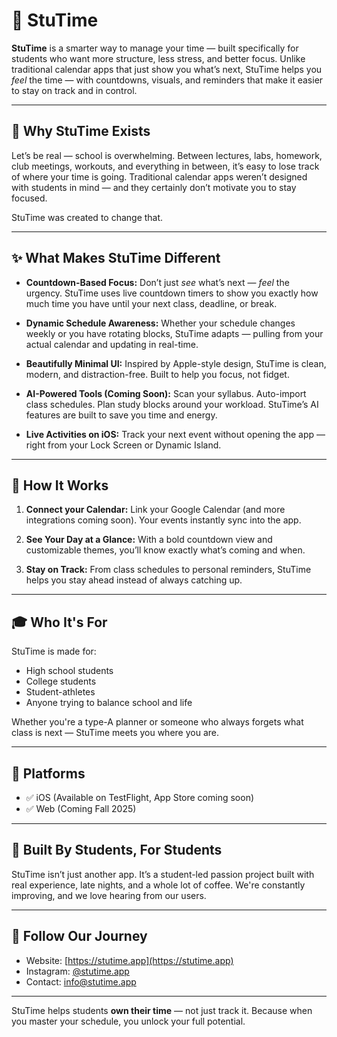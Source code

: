 # 📘 StuTime

**StuTime** is a smarter way to manage your time — built specifically for students who want more structure, less stress, and better focus. Unlike traditional calendar apps that just show you what’s next, StuTime helps you *feel* the time — with countdowns, visuals, and reminders that make it easier to stay on track and in control.

---

## 🧠 Why StuTime Exists

Let’s be real — school is overwhelming. Between lectures, labs, homework, club meetings, workouts, and everything in between, it’s easy to lose track of where your time is going. Traditional calendar apps weren’t designed with students in mind — and they certainly don’t motivate you to stay focused.

StuTime was created to change that.

---

## ✨ What Makes StuTime Different

* **Countdown-Based Focus:**
  Don’t just *see* what’s next — *feel* the urgency. StuTime uses live countdown timers to show you exactly how much time you have until your next class, deadline, or break.

* **Dynamic Schedule Awareness:**
  Whether your schedule changes weekly or you have rotating blocks, StuTime adapts — pulling from your actual calendar and updating in real-time.

* **Beautifully Minimal UI:**
  Inspired by Apple-style design, StuTime is clean, modern, and distraction-free. Built to help you focus, not fidget.

* **AI-Powered Tools (Coming Soon):**
  Scan your syllabus. Auto-import class schedules. Plan study blocks around your workload. StuTime’s AI features are built to save you time and energy.

* **Live Activities on iOS:**
  Track your next event without opening the app — right from your Lock Screen or Dynamic Island.

---

## 🔄 How It Works

1. **Connect your Calendar:**
   Link your Google Calendar (and more integrations coming soon). Your events instantly sync into the app.

2. **See Your Day at a Glance:**
   With a bold countdown view and customizable themes, you’ll know exactly what’s coming and when.

3. **Stay on Track:**
   From class schedules to personal reminders, StuTime helps you stay ahead instead of always catching up.

---

## 🎓 Who It's For

StuTime is made for:

* High school students
* College students
* Student-athletes
* Anyone trying to balance school and life

Whether you're a type-A planner or someone who always forgets what class is next — StuTime meets you where you are.

---

## 📲 Platforms

* ✅ iOS (Available on TestFlight, App Store coming soon)
* ✅ Web (Coming Fall 2025)

---

## 🚀 Built By Students, For Students

StuTime isn’t just another app. It’s a student-led passion project built with real experience, late nights, and a whole lot of coffee. We're constantly improving, and we love hearing from our users.

---

## 🔗 Follow Our Journey

* Website: [https://stutime.app](https://stutime.app)
* Instagram: [@stutime.app](https://instagram.com/stutime.app)
* Contact: [info@stutime.app](mailto:info@stutime.app)

---

StuTime helps students **own their time** — not just track it.
Because when you master your schedule, you unlock your full potential.
